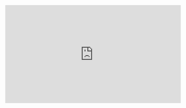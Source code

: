 <script src="https://apis.google.com/js/platform.js"></script>
<div class="g-ytsubscribe" data-channelid="UC9sQNrNAmZx_FjZhUDFJAsw" data-layout="default" data-count="default"></div>


<iframe width="560" height="315" src="https://www.youtube.com/embed/videoseries?list=PLXbt-vGUErv2nVFDOVWHRyRZuldQQqowM" frameborder="0" allow="accelerometer; autoplay; encrypted-media; gyroscope; picture-in-picture" allowfullscreen></iframe>
